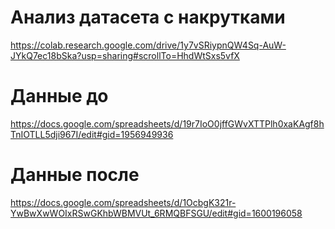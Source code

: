 # Анализ датасета с накрутками
https://colab.research.google.com/drive/1y7vSRiypnQW4Sq-AuW-JYkQ7ec18bSka?usp=sharing#scrollTo=HhdWtSxs5vfX

# Данные до
https://docs.google.com/spreadsheets/d/19r7IoO0jffGWvXTTPlh0xaKAgf8hTnIOTLL5dji967I/edit#gid=1956949936

# Данные после
https://docs.google.com/spreadsheets/d/1OcbgK321r-YwBwXwWOIxRSwGKhbWBMVUt_6RMQBFSGU/edit#gid=1600196058
